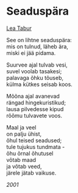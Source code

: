 # Seaduspära

[Lea Tabur](./)

See on lihtne seaduspära:  
mis on tulnud, läheb ära,  
miski ei jää pidama.

Suurvee ajal tulvab vesi,  
suvel voolab tasakesi;  
palavaga õhku tõuseb,  
külma kütkes seisab koos.

Mõõna ajal avanevad  
rängad hingekuristikud;  
lausa pilvedesse kipud  
rõõmu tulvavete voos.

Maal ja veel  
on palju ühist,  
õhul teised seadused;  
tule tujukus tundmata -  
õhu õrnal õhutusel  
võtab maad  
ja võtab veed,  
järele jätab vaikuse.

_2001_

